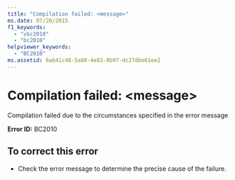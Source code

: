 ```yaml
---
title: "Compilation failed: <message>"
ms.date: 07/20/2015
f1_keywords: 
  - "vbc2010"
  - "bc2010"
helpviewer_keywords: 
  - "BC2010"
ms.assetid: 6ab41c48-5a80-4e83-8b97-dc27dbe61ee2
---
```

# Compilation failed: \<message>
Compilation failed due to the circumstances specified in the error message  
  
 **Error ID:** BC2010  
  
## To correct this error  
  
- Check the error message to determine the precise cause of the failure.  
